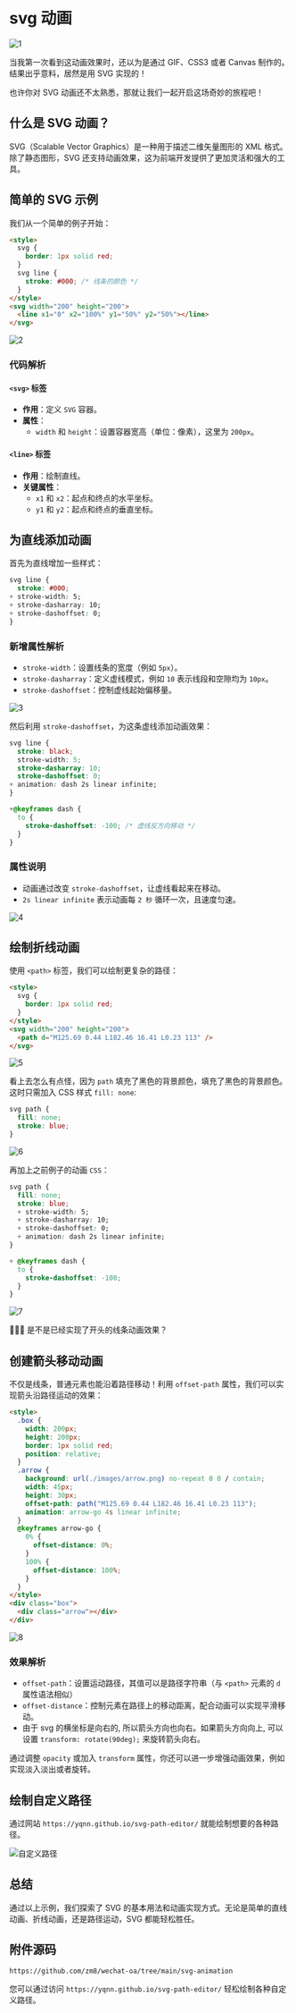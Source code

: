 # svg 动画

![1](https://github.com/user-attachments/assets/39085f30-afb9-4f3f-b644-3abe2cbc18fc)

当我第一次看到这动画效果时，还以为是通过 GIF、CSS3 或者 Canvas 制作的。结果出乎意料，居然是用 SVG 实现的！

也许你对 SVG 动画还不太熟悉，那就让我们一起开启这场奇妙的旅程吧！

## 什么是 SVG 动画？

SVG（Scalable Vector Graphics）是一种用于描述二维矢量图形的 XML 格式。除了静态图形，SVG 还支持动画效果，这为前端开发提供了更加灵活和强大的工具。

## 简单的 SVG 示例

我们从一个简单的例子开始：

```html
<style>
  svg {
    border: 1px solid red;
  }
  svg line {
    stroke: #000; /* 线条的颜色 */
  }
</style>
<svg width="200" height="200">
  <line x1="0" x2="100%" y1="50%" y2="50%"></line>
</svg>
```

![2](https://github.com/user-attachments/assets/a92523d4-cbcb-4b75-9c88-632818b98cd5)

### 代码解析

#### `<svg>` 标签

- **作用**：定义 `SVG` 容器。
- **属性**：
  - `width` 和 `height`：设置容器宽高（单位：像素），这里为 `200px`。

#### `<line>` 标签

- **作用**：绘制直线。
- **关键属性**：
  - `x1` 和 `x2`：起点和终点的水平坐标。
  - `y1` 和 `y2`：起点和终点的垂直坐标。

## 为直线添加动画

首先为直线增加一些样式：

```css
svg line {
  stroke: #000;
+ stroke-width: 5;
+ stroke-dasharray: 10;
+ stroke-dashoffset: 0;
}
```

### 新增属性解析

- `stroke-width`：设置线条的宽度（例如 `5px`）。
- `stroke-dasharray`：定义虚线模式，例如 `10` 表示线段和空隙均为 `10px`。
- `stroke-dashoffset`：控制虚线起始偏移量。

![3](https://github.com/user-attachments/assets/b80558f3-dde8-4075-a3d5-f8073ed29019)

然后利用 `stroke-dashoffset`，为这条虚线添加动画效果：

```css
svg line {
  stroke: black;
  stroke-width: 5;
  stroke-dasharray: 10;
  stroke-dashoffset: 0;
+ animation: dash 2s linear infinite;
}

+@keyframes dash {
  to {
    stroke-dashoffset: -100; /* 虚线反方向移动 */
  }
}
```

### 属性说明

- 动画通过改变 `stroke-dashoffset`，让虚线看起来在移动。
- `2s linear infinite` 表示动画每 `2 秒` 循环一次，且速度匀速。

![4](https://github.com/user-attachments/assets/eb534920-30ed-44b3-908b-e0fe75be1ac8)

## 绘制折线动画

使用 `<path>` 标签，我们可以绘制更复杂的路径：

```html
<style>
  svg {
    border: 1px solid red;
  }
</style>
<svg width="200" height="200">
  <path d="M125.69 0.44 L182.46 16.41 L0.23 113" />
</svg>
```

![5](https://github.com/user-attachments/assets/c55b0fcd-c1f8-4d58-9458-548a266b93f8)

看上去怎么有点怪，因为 `path` 填充了黑色的背景颜色，填充了黑色的背景颜色。这时只需加入 CSS 样式 `fill: none`:

```css
svg path {
  fill: none;
  stroke: blue;
}
```

![6](https://github.com/user-attachments/assets/ef64c2a7-d2e4-4f07-b993-45de389acd80)

再加上之前例子的动画 `CSS`：

```css
svg path {
  fill: none;
  stroke: blue;
  + stroke-width: 5;
  + stroke-dasharray: 10;
  + stroke-dashoffset: 0;
  + animation: dash 2s linear infinite;
}

+ @keyframes dash {
  to {
    stroke-dashoffset: -100;
  }
}
```

![7](https://github.com/user-attachments/assets/0f8d16a6-5c96-48e6-97cf-7dd98cfadf59)

🎉🎉🎉 是不是已经实现了开头的线条动画效果？

## 创建箭头移动动画

不仅是线条，普通元素也能沿着路径移动！利用 `offset-path` 属性，我们可以实现箭头沿路径运动的效果：

```html
<style>
  .box {
    width: 200px;
    height: 200px;
    border: 1px solid red;
    position: relative;
  }
  .arrow {
    background: url(./images/arrow.png) no-repeat 0 0 / contain;
    width: 45px;
    height: 30px;
    offset-path: path("M125.69 0.44 L182.46 16.41 L0.23 113");
    animation: arrow-go 4s linear infinite;
  }
  @keyframes arrow-go {
    0% {
      offset-distance: 0%;
    }
    100% {
      offset-distance: 100%;
    }
  }
</style>
<div class="box">
  <div class="arrow"></div>
</div>
```

![8](https://github.com/user-attachments/assets/2d9233fa-8d38-4919-bd3a-cc35becdb713)

### 效果解析

- `offset-path`：设置运动路径，其值可以是路径字符串（与 `<path>` 元素的 `d` 属性语法相似）
- `offset-distance`：控制元素在路径上的移动距离，配合动画可以实现平滑移动。
- 由于 svg 的横坐标是向右的, 所以箭头方向也向右。如果箭头方向向上, 可以设置 `transform: rotate(90deg);` 来旋转箭头向右。

通过调整 `opacity` 或加入 `transform` 属性，你还可以进一步增强动画效果，例如实现淡入淡出或者旋转。

## 绘制自定义路径

通过网站 `https://yqnn.github.io/svg-path-editor/` 就能绘制想要的各种路径。

![自定义路径](https://files.mdnice.com/user/86144/501102de-2a72-4884-a662-d4cb35bdf56c.png)

## 总结

通过以上示例，我们探索了 SVG 的基本用法和动画实现方式。无论是简单的直线动画、折线动画，还是路径运动，SVG 都能轻松胜任。

## 附件源码

`https://github.com/zm8/wechat-oa/tree/main/svg-animation`

您可以通过访问 `https://yqnn.github.io/svg-path-editor/` 轻松绘制各种自定义路径。
